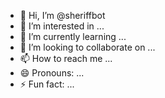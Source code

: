 - 👋 Hi, I’m @sheriffbot
- 👀 I’m interested in ...
- 🌱 I’m currently learning ...
- 💞️ I’m looking to collaborate on ...
- 📫 How to reach me ...
- 😄 Pronouns: ...
- ⚡ Fun fact: ...

<!---
sheriffbot/sheriffbot is a ✨ special ✨ repository because its `README.md` (this file) appears on your GitHub profile.
You can click the Preview link to take a look at your changes.
--->
